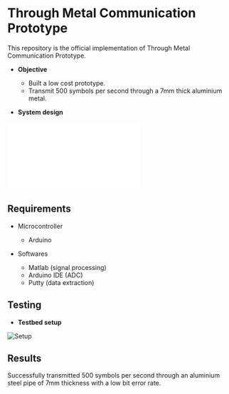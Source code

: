 # Through Metal Communication Prototype

This repository is the official implementation of Through Metal Communication Prototype. 

- **Objective**
	- Built a low cost prototype.
	- Transmit 500 symbols per second through a 7mm thick aluminium metal.
	

- **System design**

![Block diagram](Images/system.pdf)



## Requirements

- Microcontroller
	- Arduino

- Softwares
	- Matlab (signal processing)
	- Arduino IDE (ADC)
	- Putty (data extraction)



## Testing

- **Testbed setup**

![Setup](Images/testbed.jpeg)




## Results

Successfully transmitted 500 symbols per second through an aluminium steel pipe of 7mm thickness with a low bit error rate.






